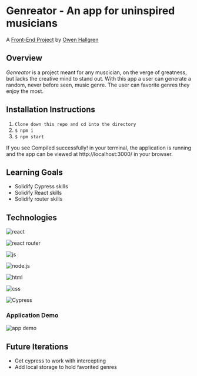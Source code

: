 # Genreator - An app for uninspired musicians 

A [Front-End Project](https://frontend.turing.io/projects/module-3/stretch.html) by [Owen Hallgren](https://github.com/owenhallgren)

## Overview
_Genreator_ is a project meant for any muscician, on the verge of greatness, but lacks the creative mind to stand out. With this app a user can generate a random, never before seen, music genre. The user can favorite genres they enjoy the most. 

## Installation Instructions
1. `Clone down this repo and cd into the directory`
2. `$ npm i`
3. `$ npm start`

If you see Compiled successfully! in your terminal, the application is running and the app can be viewed at http://localhost:3000/ in your browser.


## Learning Goals
* Solidify Cypress skills
* Solidify React skills
* Solidify router skills


## Technologies

![react](https://img.shields.io/badge/React-20232A?style=for-the-badge&logo=react&logoColor=61DAFB)

![react router](https://img.shields.io/badge/React_Router-CA4245?style=for-the-badge&logo=react-router&logoColor=white)

![js](https://img.shields.io/badge/JavaScript-F7DF1E?style=for-the-badge&logo=javascript&logoColor=black)

![node.js](	https://img.shields.io/badge/Node.js-43853D?style=for-the-badge&logo=node.js&logoColor=white)

![html](https://img.shields.io/badge/HTML5-E34F26?style=for-the-badge&logo=html5&logoColor=white)

![css](https://img.shields.io/badge/CSS3-1572B6?style=for-the-badge&logo=css3&logoColor=white)

<img alt="Cypress" src='https://img.shields.io/badge/cypress%20-%23404d59.svg?&style=for-the-badge&logo=Cypress&logoColor=white'/>

### Application Demo
![app demo](https://media.giphy.com/media/NQQOUtqLk0Gqa8NVm4/giphy.gif)
## Future Iterations

- Get cypress to work with intercepting
- Add local storage to hold favorited genres
